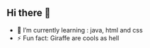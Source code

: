 ## Hi there 👋


- 🌱 I’m currently learning : java, html and css
- ⚡ Fun fact: Giraffe are cools as hell
